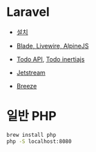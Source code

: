 # Laravel

* [설치](LaravelInstall.md)

* [Blade, Livewire, AlpineJS](Blade-Livewire-AlpineJS.md)

* [Todo API](Todo-API.md), [Todo inertiajs](Todo-inertiajs.md)

* [Jetstream](Jetstream.md)

* [Breeze](Breeze.md)

# 일반 PHP
```sh
brew install php
php -S localhost:8080
```
